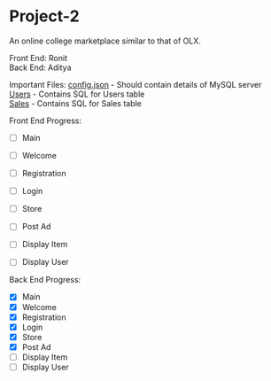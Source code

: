 # Project-2

An online college marketplace similar to that of OLX.

Front End: Ronit  
Back  End: Aditya  

Important Files:
[config.json](/models/config.json) - Should contain details of MySQL server  
[Users](/models/Users.SQL) - Contains SQL for Users table  
[Sales](/models/Sales.SQL) - Contains SQL for Sales table  

Front End Progress:
- [ ] Main
- [ ] Welcome
- [ ] Registration
- [ ] Login
- [ ] Store
- [ ] Post Ad
- [ ] Display Item
- [ ] Display User


Back End Progress:
- [X] Main
- [X] Welcome
- [X] Registration
- [X] Login
- [X] Store
- [X] Post Ad
- [ ] Display Item
- [ ] Display User
